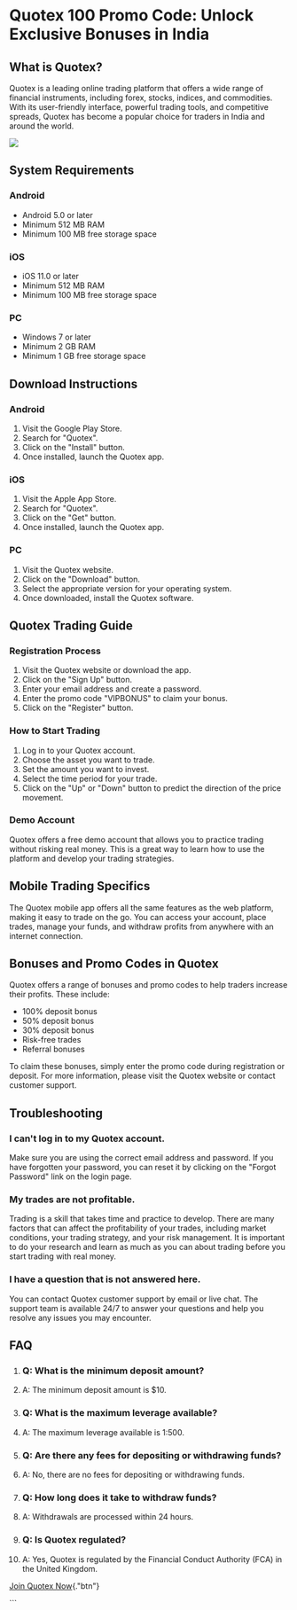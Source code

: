 # Quotex 100 Promo Code: Unlock Exclusive Bonuses in India

## What is Quotex?

Quotex is a leading online trading platform that offers a wide range of
financial instruments, including forex, stocks, indices, and
commodities. With its user-friendly interface, powerful trading tools,
and competitive spreads, Quotex has become a popular choice for traders
in India and around the world.

[![](https://static.quotex.io/files/4_en/300_250.jpg)](https://traff.sbs/brokerqxlid)

## System Requirements

### Android

-   Android 5.0 or later
-   Minimum 512 MB RAM
-   Minimum 100 MB free storage space

### iOS

-   iOS 11.0 or later
-   Minimum 512 MB RAM
-   Minimum 100 MB free storage space

### PC

-   Windows 7 or later
-   Minimum 2 GB RAM
-   Minimum 1 GB free storage space

## Download Instructions

### Android

1.  Visit the Google Play Store.
2.  Search for "Quotex".
3.  Click on the "Install" button.
4.  Once installed, launch the Quotex app.

### iOS

1.  Visit the Apple App Store.
2.  Search for "Quotex".
3.  Click on the "Get" button.
4.  Once installed, launch the Quotex app.

### PC

1.  Visit the Quotex website.
2.  Click on the "Download" button.
3.  Select the appropriate version for your operating system.
4.  Once downloaded, install the Quotex software.

## Quotex Trading Guide

### Registration Process

1.  Visit the Quotex website or download the app.
2.  Click on the "Sign Up" button.
3.  Enter your email address and create a password.
4.  Enter the promo code "VIPBONUS" to claim your bonus.
5.  Click on the "Register" button.

### How to Start Trading

1.  Log in to your Quotex account.
2.  Choose the asset you want to trade.
3.  Set the amount you want to invest.
4.  Select the time period for your trade.
5.  Click on the "Up" or "Down" button to predict the
    direction of the price movement.

### Demo Account

Quotex offers a free demo account that allows you to practice trading
without risking real money. This is a great way to learn how to use the
platform and develop your trading strategies.

## Mobile Trading Specifics

The Quotex mobile app offers all the same features as the web platform,
making it easy to trade on the go. You can access your account, place
trades, manage your funds, and withdraw profits from anywhere with an
internet connection.

## Bonuses and Promo Codes in Quotex

Quotex offers a range of bonuses and promo codes to help traders
increase their profits. These include:

-   100% deposit bonus
-   50% deposit bonus
-   30% deposit bonus
-   Risk-free trades
-   Referral bonuses

To claim these bonuses, simply enter the promo code during registration
or deposit. For more information, please visit the Quotex website or
contact customer support.

## Troubleshooting

### I can\'t log in to my Quotex account.

Make sure you are using the correct email address and password. If you
have forgotten your password, you can reset it by clicking on the
"Forgot Password" link on the login page.

### My trades are not profitable.

Trading is a skill that takes time and practice to develop. There are
many factors that can affect the profitability of your trades, including
market conditions, your trading strategy, and your risk management. It
is important to do your research and learn as much as you can about
trading before you start trading with real money.

### I have a question that is not answered here.

You can contact Quotex customer support by email or live chat. The
support team is available 24/7 to answer your questions and help you
resolve any issues you may encounter.

## FAQ

1.  ### Q: What is the minimum deposit amount?

2.  A: The minimum deposit amount is \$10.

3.  ### Q: What is the maximum leverage available?

4.  A: The maximum leverage available is 1:500.

5.  ### Q: Are there any fees for depositing or withdrawing funds?

6.  A: No, there are no fees for depositing or withdrawing funds.

7.  ### Q: How long does it take to withdraw funds?

8.  A: Withdrawals are processed within 24 hours.

9.  ### Q: Is Quotex regulated?

10. A: Yes, Quotex is regulated by the Financial Conduct Authority (FCA)
    in the United Kingdom.

[Join Quotex
Now](\%22https://traff.sbs/brokerqxsignup\%22){."btn"}

\`\`\`

